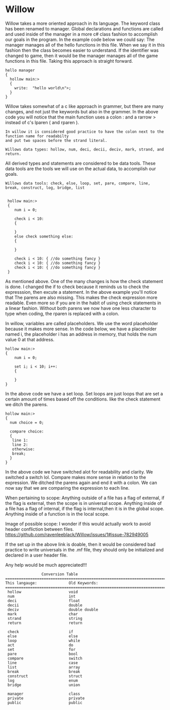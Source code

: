 # Willow


Willow takes a more oriented approach in its language. The keyword class has been renamed to manager. Global declarations and functions are called and used inside 
of the manager in a more c# class fashion to accomplish our goals in the program. In the example code below we could say: The manager manages all of the hello functions
in this file. When we say it in this fashion then the class becomes easier to understand. If the identifier was changed to game, then it would be the manager manages all 
of the game functions in this file. Taking this approach is straight forward.

    hello manager
    {
      hollow main:>
      {
        write:  "hello world\n">;
      }
    }

Willow takes somewhat of a c like approach in grammer, but there are many changes, and not just the keywords but also in the grammer. In the above code you will notice that the main function uses a colon : and a rarrow > instead of c's lparen ( and rparen ).

    In willow it is considered good practice to have the colon next to the function name for readabilty 
    and put two spaces before the strand literal.

    Willows data types: hollow, num, deci, decii, deciv, mark, strand, and return.  

All derived types and statements are considered to be data tools. These data tools are the tools we will use on the actual data, to accomplish our goals. 

    Willows data tools: check, else, loop, set, pare, compare, line, break, construct, log, bridge, list


     hollow main:>
     {
        num i = 0;
        
        check i < 10:
        {

        }
        else check something else:
        {
        
        }
        
        check i < 10: { //do something fancy }
        check i < 10: { //do something fancy }
        check i < 10: { //do something fancy }
     }

As mentioned above. One of the many changes is how the check statement is done. I changed the if to check because it reminds us to check 
the expresssion, then excute a statement. In the above example you'll notice that The parens are also missing. This makes the check expression more readable. Even more
so if you are in the habit of using check statements in a linear fashion. Without both parens we now have one less character to type when coding, the rparen is replaced with a colon.


In willow, variables are called placeholders. We use the word placeholder because it makes more sense.
In the code below, we have a placeholder named i, the placeholder i has an address in memory, that holds the num value 0 at that address.


    hollow main:>
    {
        num i = 0;
        
        set i; i < 10; i++:
        {

        }
    }

In the above code we have a set loop. Set loops are just loops that are set a certain amount of times based off the conditions. like the check 
statement we ditch the parens.


    hollow main:>
    {
      num choice = 0;
      
      compare choice:
      {
       line 1:     
       line 2:
       otherwise:
       break;
      }
    }
    
In the above code we have switched alot for readability and clarity. We switched a switch lol. Compare makes more sense in relation to the expression.
We ditched the parens again and end it with a colon. We can now say that we are comparing the expression to each line.



When pertaining to scope: Anything outside of a file has a flag of external, if the flag is external, then the scope is in universal scope. 
Anything inside of a file has a flag of internal, if the flag is internal,then it is in the global scope. Anything inside of a function 
is in the local scope. 




Image of possible scope: I wonder if this would actually work to avoid header confliction between files.
https://github.com/ravenleeblack/Willow/issues/1#issue-782949005

If the set up in the above link is doable, then it would be considered bad practice to write universals in the .mf file, they
should only be initialized and declared in a user header file.



     
Any help would be much appreciated!!!    
     
                    Conversion Table
    =================================================================================
    This langauge:              Old Keywords:
    =================================================================================
     hollow                     void
     num                        int                
     deci                       float              
     decii                      double
     deciv                      double double     
     mark                       char
     strand                     string
     return                     return

     check                      if
     else                       else
     loop                       while
     act                        do
     set                        for
     pare                       bool
     compare                    switch
     line                       case
     list                       array
     break                      break
     construct                  struct
     log                        enum
     bridge                     union

     manager                    class
     private                    private
     public                     public
           
           
           
           
     

